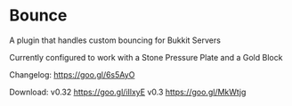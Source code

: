 # Bounce
A plugin that handles custom bouncing for Bukkit Servers

Currently configured to work with a Stone Pressure Plate and a Gold Block

Changelog: https://goo.gl/6s5AyO

Download:
  v0.32 https://goo.gl/iIlxyE
  v0.3  https://goo.gl/MkWtjg
